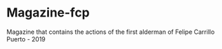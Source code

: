 # Magazine-fcp
 Magazine that contains the actions of the first alderman of Felipe Carrillo Puerto - 2019
